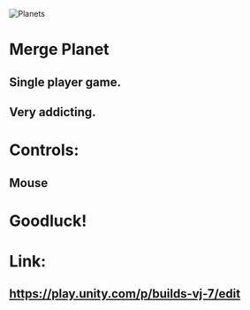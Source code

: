 ![Planets](https://github.com/Jor3nzo/MergeFruit/assets/135144670/d5681591-325f-4d87-b787-e1236c731842)
# Merge Planet
## Single player game.
## Very addicting.
# Controls:
## Mouse 
# Goodluck!
# Link:
## https://play.unity.com/p/builds-vj-7/edit

